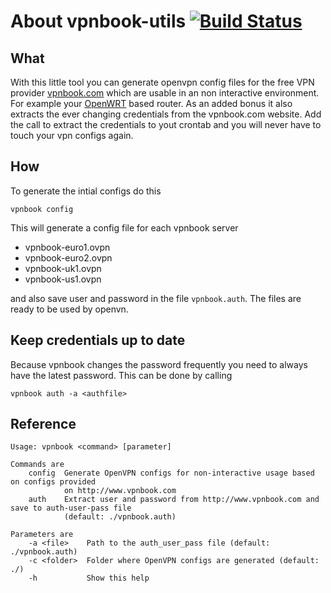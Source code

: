 # About vpnbook-utils [![Build Status](https://api.travis-ci.org/tobidope/vpnbook-utils.png)](https://travis-ci.org/tobidope/vpnbook-utils)

## What

With this little tool you can generate openvpn config files for the free VPN provider
[vpnbook.com](http://www.vpnbook.com) which are usable in an non interactive environment.
For example your [OpenWRT](https://openwrt.org/) based router. As an added bonus it also
extracts the ever changing credentials from the vpnbook.com website. Add the call to extract
the credentials to yout crontab and you will never have to touch your vpn configs again.

## How

To generate the intial configs do this

	vpnbook config

This will generate a config file for each vpnbook server

 * vpnbook-euro1.ovpn
 * vpnbook-euro2.ovpn
 * vpnbook-uk1.ovpn
 * vpnbook-us1.ovpn
 
and also save user and password in the file `vpnbook.auth`. The files are
ready to be used by openvn.

## Keep credentials up to date

Because vpnbook changes the password frequently you need to always have the latest
password. This can be done by calling

	vpnbook auth -a <authfile>

## Reference

	Usage: vpnbook <command> [parameter]

	Commands are
	    config  Generate OpenVPN configs for non-interactive usage based on configs provided
	            on http://www.vpnbook.com
	    auth    Extract user and password from http://www.vpnbook.com and save to auth-user-pass file
	            (default: ./vpnbook.auth)

	Parameters are
	    -a <file>    Path to the auth_user_pass file (default: ./vpnbook.auth)
	    -c <folder>  Folder where OpenVPN configs are generated (default: ./)
	    -h           Show this help


